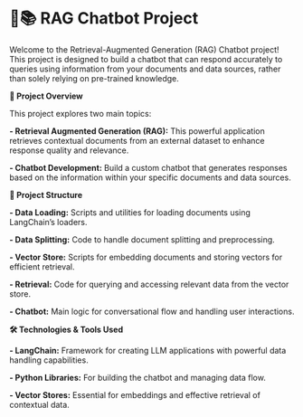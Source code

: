 # 🤖📚 RAG Chatbot Project
Welcome to the Retrieval-Augmented Generation (RAG) Chatbot project! This project is designed to build a chatbot that can respond accurately to queries using information from your documents and data sources, rather than solely relying on pre-trained knowledge.

**🚀 Project Overview**

This project explores two main topics:

**- Retrieval Augmented Generation (RAG):** This powerful application retrieves contextual documents from an external dataset to enhance response quality and relevance.

**- Chatbot Development:** Build a custom chatbot that generates responses based on the information within your specific documents and data sources.

**📂 Project Structure**

**- Data Loading:** Scripts and utilities for loading documents using LangChain’s loaders.

**- Data Splitting:** Code to handle document splitting and preprocessing.

**- Vector Store:** Scripts for embedding documents and storing vectors for efficient retrieval.

**- Retrieval:** Code for querying and accessing relevant data from the vector store.

**- Chatbot:** Main logic for conversational flow and handling user interactions.

**🛠️ Technologies & Tools Used**

**- LangChain:** Framework for creating LLM applications with powerful data handling capabilities.

**- Python Libraries:** For building the chatbot and managing data flow.

**- Vector Stores:** Essential for embeddings and effective retrieval of contextual data.

